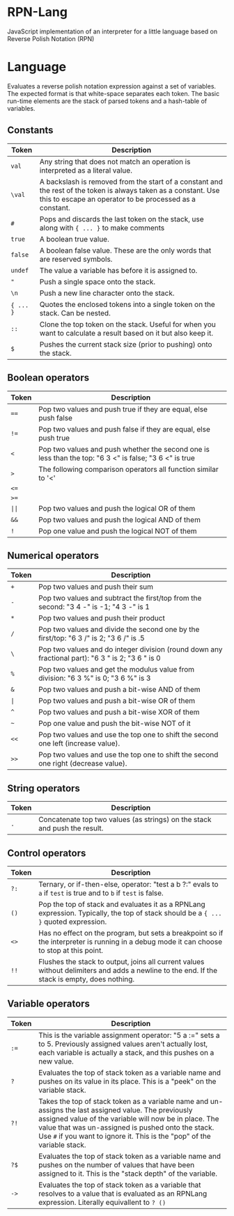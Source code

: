 # RPN-Lang
JavaScript implementation of an interpreter for a little language based on Reverse Polish Notation (RPN)

# Language
Evaluates a reverse polish notation expression against a set of variables. The expected format is that white-space separates each token. The basic run-time elements are the stack of parsed tokens and a hash-table of variables.

## Constants
Token | Description
---- | -----
`val` | Any string that does not match an operation is interpreted as a literal value.
`\val` | A backslash is removed from the start of a constant and the rest of the token is always taken as a constant. Use this to escape an operator to be processed as a constant.
`#` | Pops and discards the last token on the stack, use along with `{ ... }` to make comments
`true` | A boolean true value.
`false` | A boolean false value. These are the only words that are reserved symbols.
`undef` | The value a variable has before it is assigned to.
`"` | Push a single space onto the stack.
`\n` | Push a new line character onto the stack.
`{ ... }` | Quotes the enclosed tokens into a single token on the stack. Can be nested.
`::` | Clone the top token on the stack.  Useful for when you want to calculate a result based on it but also keep it.
`$` | Pushes the current stack size (prior to pushing) onto the stack.

## Boolean operators
Token | Description
---- | -----
`==` | Pop two values and push true if they are equal, else push false
`!=` | Pop two values and push false if they are equal, else push true
`<` | Pop two values and push whether the second one is less than the top: "6 3 <" is false; "3 6 <" is true
`>` | The following comparison operators all function similar to '<'
`<=` |
`>=` |
`\|\|` | Pop two values and push the logical OR of them
`&&` | Pop two values and push the logical AND of them
`!` | Pop one value and push the logical NOT of them

## Numerical operators
Token | Description
---- | -----
`+` | Pop two values and push their sum
`-` | Pop two values and subtract the first/top from the second: "3 4 -" is -1; "4 3 -" is 1
`*` | Pop two values and push their product
`/` | Pop two values and divide the second one by the first/top: "6 3 /" is 2; "3 6 /" is .5
`\` | Pop two values and do integer division (round down any fractional part): "6 3 \" is 2; "3 6 \" is 0
`%` | Pop two values and get the modulus value from division: "6 3 %" is 0; "3 6 %" is 3
`&` | Pop two values and push a bit-wise AND of them
`\|` | Pop two values and push a bit-wise OR of them
`^` | Pop two values and push a bit-wise XOR of them
`~` | Pop one value and push the bit-wise NOT of it
`<<` | Pop two values and use the top one to shift the second one left (increase value).
`>>` | Pop two values and use the top one to shift the second one right (decrease value).

## String operators
Token | Description
---- | -----
`.` | Concatenate top two values (as strings) on the stack and push the result.

## Control operators
Token | Description
---- | -----
`?:` | Ternary, or if-then-else, operator: "test a b ?:" evals to `a` if `test` is true and to `b` if `test` is false.
`()` | Pop the top of stack and evaluates it as a RPNLang expression. Typically, the top of stack should be a `{ ... }` quoted expression.
`<>` | Has no effect on the program, but sets a breakpoint so if the interpreter is running in a debug mode it can choose to stop at this point.
`!!` | Flushes the stack to output, joins all current values without delimiters and adds a newline to the end. If the stack is empty, does nothing.

## Variable operators
Token | Description
---- | -----
`:=` | This is the variable assignment operator: "5 a :=" sets a to 5. Previously assigned values aren't actually lost, each variable is actually a stack, and this pushes on a new value.
`?` | Evaluates the top of stack token as a variable name and pushes on its value in its place. This is a "peek" on the variable stack.
`?!` | Takes the top of stack token as a variable name and un-assigns the last assigned value. The previously assigned value of the variable will now be in place. The value that was un-assigned is pushed onto the stack. Use `#` if you want to ignore it. This is the "pop" of the variable stack.
`?$` | Evaluates the top of stack token as a variable name and pushes on the number of values that have been assigned to it. This is the "stack depth" of the variable.
`->` | Evaluates the top of stack token as a variable that resolves to a value that is evaluated as an RPNLang expression. Literally equivallent to `? ()`
